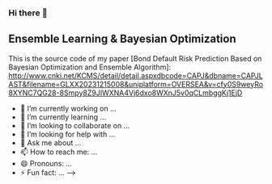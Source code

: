 ### Hi there 👋

## Ensemble Learning & Bayesian Optimization
This is the source code of my paper [Bond Default Risk Prediction Based on Bayesian Optimization and Ensemble Algorithm]: http://www.cnki.net/KCMS/detail/detail.aspxdbcode=CAPJ&dbname=CAPJLAST&filename=GLXX20231215008&uniplatform=OVERSEA&v=cfy0S9weyRo8XYNC7QG28-8Smpy8Z9JIWXNA4Vj6dxo8WXnJ5v0qCLmbggKj1EjD


- 🔭 I’m currently working on ...
- 🌱 I’m currently learning ...
- 👯 I’m looking to collaborate on ...
- 🤔 I’m looking for help with ...
- 💬 Ask me about ...
- 📫 How to reach me: ...
- 😄 Pronouns: ...
- ⚡ Fun fact: ...
-->
